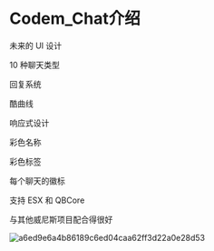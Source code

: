 # Codem_Chat介绍

未来的 UI 设计

10 种聊天类型

回复系统

酷曲线

响应式设计

彩色名称

彩色标签

每个聊天的徽标

支持 ESX 和 QBCore

与其他威尼斯项目配合得很好

![a6ed9e6a4b86189c6ed04caa62ff3d22a0e28d53](https://user-images.githubusercontent.com/86194394/178131634-65327a51-1256-4675-9aa7-7a640b765e80.jpg)
